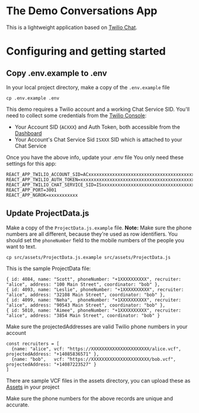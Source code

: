 # The Demo Conversations App

This is a lightweight application based on [Twilio Chat](https://www.twilio.com/docs/chat).

# Configuring and getting started

## Copy .env.example to .env

In your local project directory, make a copy of the `.env.example` file

```cp .env.example .env```

This demo requires a Twilio account and a working Chat Service SID.
You'll need to collect some credentials from the [Twilio Console](https://www.twilio.com/console):
* Your Account SID (`ACXXX`) and Auth Token, both accessible from the [Dashboard](https://twilio.com/console/dashboard)
* Your Account's Chat Service Sid `ISXXX` SID which is attached to your Chat Service


Once you have the above info, update your .env file
You only need these settings for this app:

```
REACT_APP_TWILIO_ACCOUNT_SID=ACxxxxxxxxxxxxxxxxxxxxxxxxxxxxxxxxxxxxxxxxxxxx
REACT_APP_TWILIO_AUTH_TOKEN=xxxxxxxxxxxxxxxxxxxxxxxxxxxxxxxxxxxxxxxxxxxx
REACT_APP_TWILIO_CHAT_SERVICE_SID=ISxxxxxxxxxxxxxxxxxxxxxxxxxxxxxxxxxxxxxxxxxxxx
REACT_APP_PORT=3001
REACT_APP_NGROK=xxxxxxxxxxx
```

## Update ProjectData.js
Make a copy of the `ProjectData.js.example` file. **Note:** Make sure the phone numbers are all different, because they're used as row identifiers. You should set the `phoneNumber` field to the mobile numbers of the people you want to text.

```cp src/assets/ProjectData.js.example src/assets/ProjectData.js```

This is the sample ProjectData file:

```
{ id: 4084, name: "Scott", phoneNumber: "+1XXXXXXXXXX", recruiter: "alice", address: "100 Main Street", coordinator: "bob" },
{ id: 4093, name: "Leslie", phoneNumber: "+1XXXXXXXXXX", recruiter: "alice", address: "32108 Main Street", coordinator: "bob" },
{ id: 4099, name: "Neha",  phoneNumber: "+1XXXXXXXXXX", recruiter: "alice", address: "90543 Main Street", coordinator: "bob" },
{ id: 5010, name: "Aimee", phoneNumber: "+1XXXXXXXXXX", recruiter: "alice", address: "3854 Main Street", coordinator: "bob" }
```


Make sure the projectedAddresses are valid Twilio phone numbers in your account
```
const recruiters = [
  {name: "alice", vcf: "https://XXXXXXXXXXXXXXXXXXXXXX/alice.vcf", projectedAddress: "+14085836571" },
  {name: "bob",   vcf: "https://XXXXXXXXXXXXXXXXXXXXXX/bob.vcf",   projectedAddress: "+14087223527" }
]
```
There are sample VCF files in the assets directory, you can upload these as [Assets](https://console.twilio.com/us1/develop/assets/classic?frameUrl=%2Fconsole%2Fassets%2Fpublic%3Fx-target-region%3Dus1) in your project




Make sure the phone numbers for the above records are unique and accurate.
